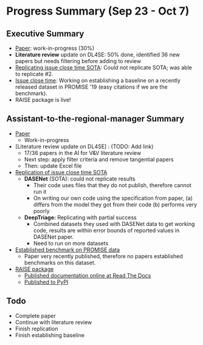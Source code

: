 # Progress Summary (Sep 23 - Oct 7)

## Executive Summary

* [Paper](https://www.overleaf.com/project/5f6557a43067ea000151dd57): work-in-progress (30%)
* **Literature review** update on DL4SE: 50% done, identified 36 new papers but needs filtering before adding to review
* [Replicating issue close time SOTA](https://github.com/yrahul3910/dl4se/tree/master/issue_close_time/DASENetComparison/Reproduction/DeepTriage): Could not replicate SOTA; was able to replicate #2.
* [Issue close time](https://github.com/yrahul3910/dl4se/blob/master/issue_close_time/DASENetComparison/PROMISE.ipynb): Working on establishing a baseline on a recently released dataset in PROMISE '19 (easy citations if we are the benchmark).
* RAISE package is live!

## Assistant-to-the-regional-manager Summary

* [Paper](https://www.overleaf.com/project/5f6557a43067ea000151dd57)
    * Work-in-progress
* [Literature review update on DL4SE] : (TODO: Add link)
    * 17/36 papers in the AI for V&V literature review
    * Next step: apply filter criteria and remove tangential papers
    * Then: update Excel file
* [Replication of issue close time SOTA](https://github.com/yrahul3910/dl4se/tree/master/issue_close_time/DASENetComparison/Reproduction/DeepTriage)
    * **DASENet** (SOTA): could not replicate results
        * Their code uses files that they do not publish, therefore cannot run it
        * On writing our own code using the specification from paper, (a) differs from the model they got from their code (b) performs very poorly
    * **DeepTriage:** Replicating with partial success
        * Combined datasets they used with DASENet data to get working code, results are within error bounds of reported values in DASENet paper. 
        * Need to run on more datasets
* [Established benchmark on PROMISE data](https://github.com/yrahul3910/dl4se/blob/master/issue_close_time/DASENetComparison/PROMISE.ipynb)
    * Paper very recently published, therefore no papers established benchmarks on this dataset.
* [RAISE package](https://github.com/yrahul3910/raise)
    * [Published documentation online at Read The Docs](https://raise.readthedocs.io/en/latest/)
    * [Published to PyPI](https://pypi.org/project/raise-utils/)

## Todo

* Complete paper
* Continue with literature review
* Finish replication
* Finish establishing baseline

